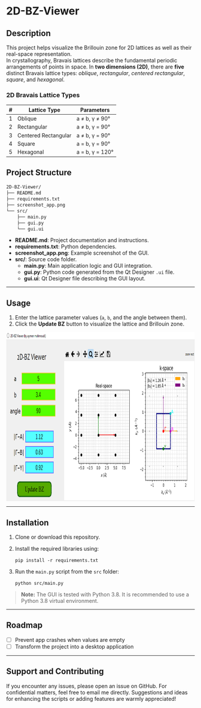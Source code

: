 # 2D-BZ-Viewer

## Description

This project helps visualize the Brillouin zone for 2D lattices as well as their real-space representation.  
In crystallography, Bravais lattices describe the fundamental periodic arrangements of points in space. In **two dimensions (2D)**, there are **five** distinct Bravais lattice types: *oblique*, *rectangular*, *centered rectangular*, *square*, and *hexagonal*.

### 2D Bravais Lattice Types
| # | Lattice Type          | Parameters                         |
|---|-----------------------|------------------------------------|
| 1 | Oblique               | a ≠ b, γ ≠ 90°                      |
| 2 | Rectangular           | a ≠ b, γ = 90°                      |
| 3 | Centered Rectangular  | a ≠ b, γ = 90°                      |
| 4 | Square                | a = b, γ = 90°                      |
| 5 | Hexagonal             | a = b, γ = 120°                     |


## Project Structure

```
2D-BZ-Viewer/
├── README.md
├── requirements.txt
├── screenshot_app.png
└── src/
    ├── main.py
    ├── gui.py
    └── gui.ui
```

- **README.md**: Project documentation and instructions.
- **requirements.txt**: Python dependencies.
- **screenshot_app.png**: Example screenshot of the GUI.
- **src/**: Source code folder.
  - **main.py**: Main application logic and GUI integration.
  - **gui.py**: Python code generated from the Qt Designer `.ui` file.
  - **gui.ui**: Qt Designer file describing the GUI layout.

---

## Usage

1. Enter the lattice parameter values (`a`, `b`, and the angle between them).
2. Click the **Update BZ** button to visualize the lattice and Brillouin zone.

<img src="screenshot_app.png" alt="GUI Screenshot" width="700" height="450" style="display: block; margin: auto;"/>

---

## Installation

1. Clone or download this repository.
2. Install the required libraries using:

   ```console
   pip install -r requirements.txt
   ```

3. Run the `main.py` script from the `src` folder:

   ```console
   python src/main.py
   ```

> **Note:** The GUI is tested with Python 3.8. It is recommended to use a Python 3.8 virtual environment.

---

## Roadmap

- [ ] Prevent app crashes when values are empty
- [ ] Transform the project into a desktop application

---

## Support and Contributing
If you encounter any issues, please open an issue on GitHub. For confidential matters, feel free to email me directly. Suggestions and ideas for enhancing the scripts or adding features are warmly appreciated!  


